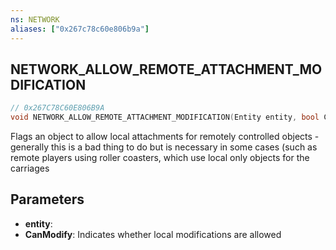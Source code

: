 ```yaml
---
ns: NETWORK
aliases: ["0x267c78c60e806b9a"]
---
```

## NETWORK_ALLOW_REMOTE_ATTACHMENT_MODIFICATION

```c
// 0x267C78C60E806B9A
void NETWORK_ALLOW_REMOTE_ATTACHMENT_MODIFICATION(Entity entity, bool CanModify);
```

Flags an object to allow local attachments for remotely controlled objects - generally this is a bad thing to do but is necessary in some cases (such as remote players using roller coasters, which use local only objects for the carriages


## Parameters
* **entity**: 
* **CanModify**: Indicates whether local modifications are allowed
